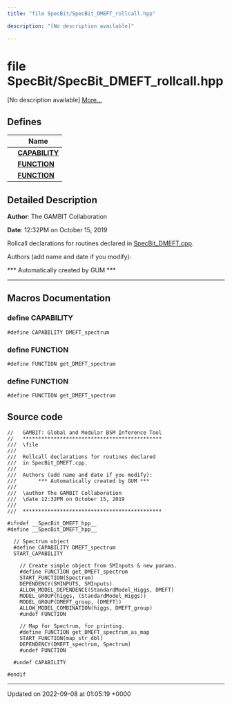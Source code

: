 ```yaml
---
title: "file SpecBit/SpecBit_DMEFT_rollcall.hpp"

description: "[No description available]"

---
```


# file SpecBit/SpecBit_DMEFT_rollcall.hpp

[No description available] [More...](#detailed-description)

## Defines

|                | Name           |
| -------------- | -------------- |
|  | **[CAPABILITY](/documentation/code/files/specbit__dmeft__rollcall_8hpp/)**  |
|  | **[FUNCTION](/documentation/code/files/specbit__dmeft__rollcall_8hpp/)**  |
|  | **[FUNCTION](/documentation/code/files/specbit__dmeft__rollcall_8hpp/)**  |

## Detailed Description


**Author**: The GAMBIT Collaboration 

**Date**: 12:32PM on October 15, 2019

Rollcall declarations for routines declared in [SpecBit_DMEFT.cpp](/documentation/code/files/specbit__dmeft_8cpp/).

Authors (add name and date if you modify): 

 *** Automatically created by GUM *** 


------------------




## Macros Documentation

### define CAPABILITY

```
#define CAPABILITY DMEFT_spectrum
```


### define FUNCTION

```
#define FUNCTION get_DMEFT_spectrum
```


### define FUNCTION

```
#define FUNCTION get_DMEFT_spectrum
```


## Source code

```
//   GAMBIT: Global and Modular BSM Inference Tool
//   *********************************************
///  \file
///
///  Rollcall declarations for routines declared 
///  in SpecBit_DMEFT.cpp.
///
///  Authors (add name and date if you modify):    
///       *** Automatically created by GUM ***     
///                                                
///  \author The GAMBIT Collaboration             
///  \date 12:32PM on October 15, 2019
///                                                
///  ********************************************* 

#ifndef __SpecBit_DMEFT_hpp__
#define __SpecBit_DMEFT_hpp__

  // Spectrum object
  #define CAPABILITY DMEFT_spectrum
  START_CAPABILITY

    // Create simple object from SMInputs & new params.
    #define FUNCTION get_DMEFT_spectrum
    START_FUNCTION(Spectrum)
    DEPENDENCY(SMINPUTS, SMInputs)
    ALLOW_MODEL_DEPENDENCE(StandardModel_Higgs, DMEFT)
    MODEL_GROUP(higgs, (StandardModel_Higgs))
    MODEL_GROUP(DMEFT_group, (DMEFT))
    ALLOW_MODEL_COMBINATION(higgs, DMEFT_group)
    #undef FUNCTION

    // Map for Spectrum, for printing.
    #define FUNCTION get_DMEFT_spectrum_as_map
    START_FUNCTION(map_str_dbl)
    DEPENDENCY(DMEFT_spectrum, Spectrum)
    #undef FUNCTION

  #undef CAPABILITY

#endif
```


-------------------------------

Updated on 2022-09-08 at 01:05:19 +0000
